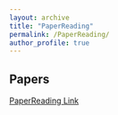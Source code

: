 ```yaml
---
layout: archive
title: "PaperReading"
permalink: /PaperReading/
author_profile: true
---
```


## Papers

[PaperReading Link](https://starkerfirst.github.io/PaperReading/)